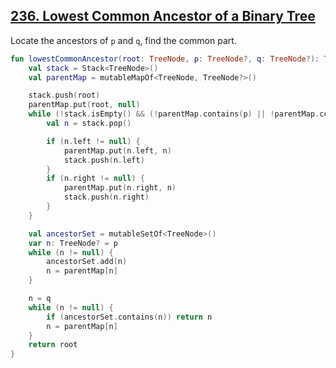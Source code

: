 ## [236. Lowest Common Ancestor of a Binary Tree](https://leetcode.com/problems/lowest-common-ancestor-of-a-binary-tree/)

Locate the ancestors of `p` and `q`, find the common part.

```kotlin
fun lowestCommonAncestor(root: TreeNode, p: TreeNode?, q: TreeNode?): TreeNode? {
    val stack = Stack<TreeNode>()
    val parentMap = mutableMapOf<TreeNode, TreeNode?>()

    stack.push(root)
    parentMap.put(root, null)
    while (!stack.isEmpty() && (!parentMap.contains(p) || !parentMap.contains(q))) {
        val n = stack.pop()

        if (n.left != null) {
            parentMap.put(n.left, n)
            stack.push(n.left)
        }
        if (n.right != null) {
            parentMap.put(n.right, n)
            stack.push(n.right)
        }
    }

    val ancestorSet = mutableSetOf<TreeNode>()
    var n: TreeNode? = p
    while (n != null) {
        ancestorSet.add(n)
        n = parentMap[n]
    }

    n = q
    while (n != null) {
        if (ancestorSet.contains(n)) return n
        n = parentMap[n]
    }
    return root
}
```